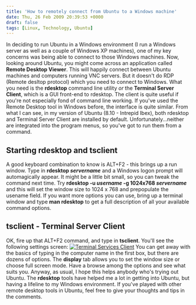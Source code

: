 ```yaml
---
title: 'How to remotely connect from Ubuntu to a Windows machine'
date: Thu, 26 Feb 2009 20:39:53 +0000
draft: false
tags: [Linux, Technology, Ubuntu]
---
```


In deciding to run Ubuntu in a Windows environment (I run a Windows server as well as a couple of Windows XP machines), one of my key concerns was being able to connect to those Windows machines. Now, looking around Ubuntu, you might come across an application called **Remote Desktop Viewer**. This will happily connect between Ubuntu machines and computers running VNC servers. But it doesn't do RDP (Remote desltop protocol) which you need to connect to Windows. What you need is the **rdesktop** command line utility _or_ the **Terminal Server Client**, which is a GUI front-end to rdesktop. The client is quite useful if you're not especially fond of command line working. If you've used the Remote Desktop tool in Windows before, the interface is quite similar. From what I can see, in my version of Ubuntu (8.10 - Intrepid Ibex), both rdesktop and Terminal Server Client are installed by default. Unfortunately...neither are integrated into the program menus, so you've got to run them from a command.

Starting rdesktop and tsclient
------------------------------

A good keyboard combination to know is ALT+F2 - this brings up a run window. Type in **rdesktop _servername_** and a Windows logon prompt will automagically appear. It might be a little bit small, so you can tweak the command next time. Try **rdesktop -u _username_ -g 1024x768 _servername_** and this will set the window size to 1024 x 768 and prepopulate the usename field. If you want more options you can use, bring up a terminal window and type **man rdesktop** to get a full description of all your available command options.

tsclient - Terminal Server Client
---------------------------------

OK, fire up that ALT+F2 command, and type in **tsclient**. You'll see the following settings screen: [![Terminal Services Client](http://gerard.interwebworld.co.uk/files/2009/02/tsclient.jpg)](http://gerard.interwebworld.co.uk/files/2009/02/tsclient.jpg) You can get away with the basics of typing in the computer name in the first box, but there are dozens of options. The **display** tab allows you to set the window size or choose full screen mode. Have a browse among the options and see what suits you. Anyway, as usual, I hope this helps anybody who's trying out Ubuntu. The **rdesktop** tools have helped me a lot in getting into Ubuntu, but having a lifeline to my Windows environment. If you've played with other remote desktop tools in Ubuntu, feel free to give your thoughts and tips in the comments.